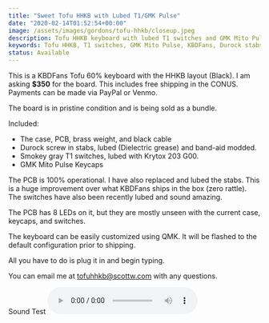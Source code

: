 ```yaml
---
title: "Sweet Tofu HHKB with Lubed T1/GMK Pulse"
date: "2020-02-14T01:52:54+00:00"
image: /assets/images/gordons/tofu-hhkb/closeup.jpeg
description: Tofu HHKB keyboard with lubed T1 switches and GMK Mito Pulse keycaps.
keywords: Tofu HHKB, T1 switches, GMK Mito Pulse, KBDFans, Durock stabs, Keyboard Bundle
status: Available
---
```


This is a KBDFans Tofu 60% keyboard with the HHKB layout (Black). I am asking **\$350** for the board. This includes free shipping in the CONUS. Payments can be made via PayPal or Venmo.

The board is in pristine condition and is being sold as a bundle.

Included:

- The case, PCB, brass weight, and black cable
- Durock screw in stabs, lubed (Dielectric grease) and band-aid modded.
- Smokey gray T1 switches, lubed with Krytox 203 G00.
- GMK Mito Pulse Keycaps

The PCB is 100% operational. I have also replaced and lubed the stabs. This is a huge improvement over what KBDFans ships in the box (zero rattle). The switches have also been recently lubed and sound amazing.

The PCB has 8 LEDs on it, but they are mostly unseen with the current case, keycaps, and switches.

The keyboard can be easily customized using QMK. It will be flashed to the default configuration prior to shipping.

All you have to do is plug it in and begin typing.

You can email me at tofuhhkb@scottw.com with any questions.

<div class="flex items-center justify-center">
  <span class="pl-4">Sound Test</span>
  <audio controls>
    <source src="/assets/images/gordons/tofu-hhkb/tofu_sound_2.m4a" type="audio/mp4">
    <source src="/assets/images/gordons/tofu-hhkb/tofu_sound_2.mp3" type="audio/mpeg">
  Your browser does not support the audio element.
  </audio>
</div>

